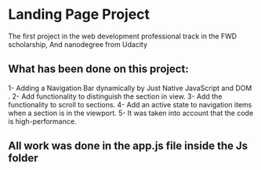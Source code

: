 # Landing Page Project

The first project in the web development professional track in the FWD scholarship, 
And nanodegree from Udacity 

## What has been done on this project:

1- Adding a Navigation Bar dynamically by Just Native JavaScript and DOM .
2- Add functionality to distinguish the section in view.
3- Add the functionality to scroll to sections.
4- Add an active state to navigation items when a section is in the viewport.
5- It was taken into account that the code is high-performance.

## All work was done in the app.js file inside the Js folder 


